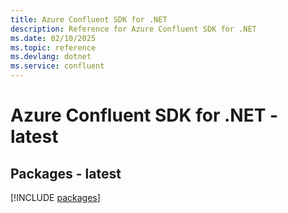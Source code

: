 ```yaml
---
title: Azure Confluent SDK for .NET
description: Reference for Azure Confluent SDK for .NET
ms.date: 02/10/2025
ms.topic: reference
ms.devlang: dotnet
ms.service: confluent
---
```

# Azure Confluent SDK for .NET - latest
## Packages - latest
[!INCLUDE [packages](confluent-index.md)]